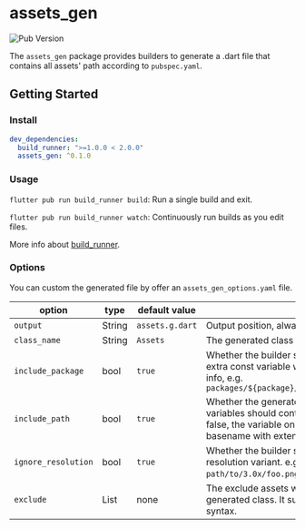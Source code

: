 # assets_gen

![[Pub Version](https://pub.dev/packages/assets_gen)](https://img.shields.io/pub/v/assets_gen)

The `assets_gen` package provides builders to generate a .dart file that contains all assets' path according to `pubspec.yaml`.

## Getting Started

### Install

```yaml
dev_dependencies:
  build_runner: ">=1.0.0 < 2.0.0"
  assets_gen: ^0.1.0
```

### Usage

`flutter pub run build_runner build`: Run a single build and exit.

`flutter pub run build_runner watch`: Continuously run builds as you edit files.

More info about [build_runner](https://pub.dev/packages/build_runner).

### Options

You can custom the generated file by offer an `assets_gen_options.yaml` file.  

| option              | type         | default value   |                                                              |
| ------------------- | ------------ | --------------- | ------------------------------------------------------------ |
| `output`            | String       | `assets.g.dart` | Output position, always under `lib/`.                        |
| `class_name`        | String       | `Assets`        | The generated class name.                                    |
| `include_package`   | bool         | `true`         | Whether the builder should generate extra const variable with package info, e.g. `packages/${package}/path/to/img.png` |
| `include_path`      | bool         | `true`          | Whether the generated const variables should contains path. If false, the variable only contains asset basename with extension. |
| `ignore_resolution` | bool         | `true`          | Whether the builder should ignore resolution variant. e.g. `path/to/3.0x/foo.png` will be ignored. |
| `exclude`           | List<String> | none            | The exclude assets will be ignored in generated class. It supports [glob](https://github.com/dart-lang/glob) syntax. |

